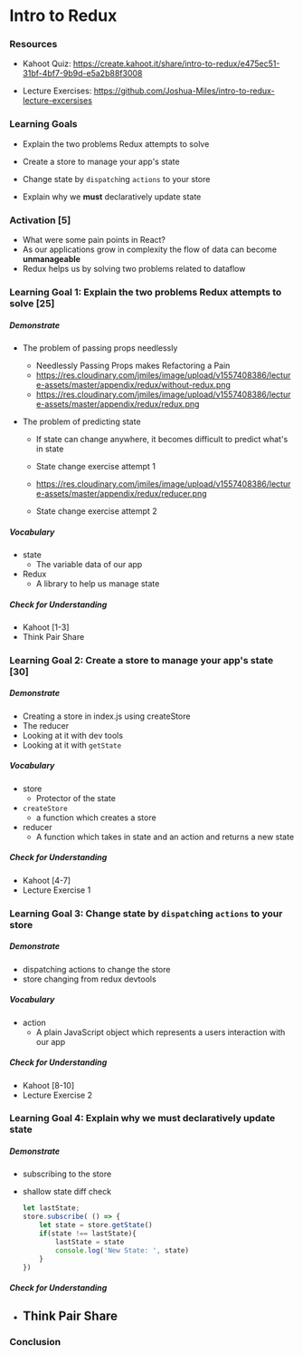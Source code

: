 # Intro to Redux



### Resources

* Kahoot Quiz: https://create.kahoot.it/share/intro-to-redux/e475ec51-31bf-4bf7-9b9d-e5a2b88f3008

* Lecture Exercises: <https://github.com/Joshua-Miles/intro-to-redux-lecture-excersises>



### Learning Goals

* Explain the two problems Redux attempts to solve

* Create a store to manage your app's state

* Change state by `dispatch`ing  `actions` to your store

* Explain why we **must** declaratively update state


### Activation [5]

* What were some pain points in React?
* As our applications grow in complexity the flow of data can become **unmanageable** 
* Redux helps us by solving two problems related to dataflow



### Learning Goal 1: Explain the two problems Redux attempts to solve [25]

##### Demonstrate 

* The problem of passing props needlessly

  * Needlessly Passing Props makes Refactoring a Pain
  * https://res.cloudinary.com/jmiles/image/upload/v1557408386/lecture-assets/master/appendix/redux/without-redux.png
  * https://res.cloudinary.com/jmiles/image/upload/v1557408386/lecture-assets/master/appendix/redux/redux.png

* The problem of predicting state

  * If state can change anywhere, it becomes difficult to predict what's in state
  * State change exercise attempt 1

  * https://res.cloudinary.com/jmiles/image/upload/v1557408386/lecture-assets/master/appendix/redux/reducer.png
  * State change exercise attempt 2


##### Vocabulary

- state
  - The variable data of our app
- Redux
  - A library to help us manage state 

##### Check for Understanding

* Kahoot [1-3] 
* Think Pair Share



### Learning Goal 2: Create a store to manage your app's state [30]

##### Demonstrate 

* Creating a store in index.js using createStore
* The reducer
* Looking at it with dev tools
* Looking at it with `getState`

##### Vocabulary

- store
  - Protector of the state
- `createStore`
  - a function which creates a store
- reducer
  - A function which takes in state and an action and returns a new state

##### Check for Understanding

* Kahoot [4-7]
* Lecture Exercise 1



### Learning Goal 3: Change state by `dispatch`ing  `actions` to your store 

##### Demonstrate

* dispatching actions to change the store
* store changing from redux devtools

##### Vocabulary

* action
  - A plain JavaScript object which represents a users interaction with our app

##### Check for Understanding

- Kahoot [8-10]
- Lecture Exercise 2



### Learning Goal 4: Explain why we **must** declaratively update state

##### Demonstrate

- subscribing to the store

- shallow state diff check

  ```javascript
  let lastState;
  store.subscribe( () => {
      let state = store.getState()
      if(state !== lastState){
          lastState = state
          console.log('New State: ', state)
      }
  })
  ```

   

##### Check for Understanding

- Think Pair Share
  - 



### Conclusion